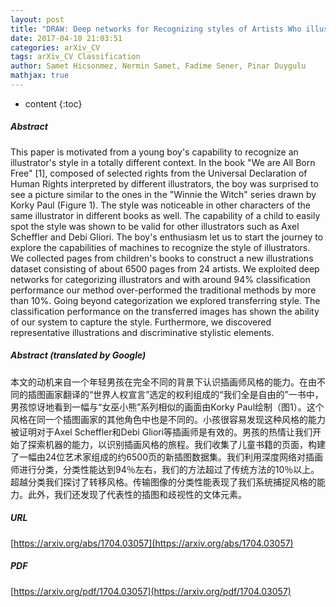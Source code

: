 ```yaml
---
layout: post
title: "DRAW: Deep networks for Recognizing styles of Artists Who illustrate children's books"
date: 2017-04-10 21:03:51
categories: arXiv_CV
tags: arXiv_CV Classification
author: Samet Hicsonmez, Nermin Samet, Fadime Sener, Pinar Duygulu
mathjax: true
---
```


* content
{:toc}

##### Abstract
This paper is motivated from a young boy's capability to recognize an illustrator's style in a totally different context. In the book "We are All Born Free" [1], composed of selected rights from the Universal Declaration of Human Rights interpreted by different illustrators, the boy was surprised to see a picture similar to the ones in the "Winnie the Witch" series drawn by Korky Paul (Figure 1). The style was noticeable in other characters of the same illustrator in different books as well. The capability of a child to easily spot the style was shown to be valid for other illustrators such as Axel Scheffler and Debi Gliori. The boy's enthusiasm let us to start the journey to explore the capabilities of machines to recognize the style of illustrators. We collected pages from children's books to construct a new illustrations dataset consisting of about 6500 pages from 24 artists. We exploited deep networks for categorizing illustrators and with around 94% classification performance our method over-performed the traditional methods by more than 10%. Going beyond categorization we explored transferring style. The classification performance on the transferred images has shown the ability of our system to capture the style. Furthermore, we discovered representative illustrations and discriminative stylistic elements.

##### Abstract (translated by Google)
本文的动机来自一个年轻男孩在完全不同的背景下认识插画师风格的能力。在由不同的插图画家翻译的“世界人权宣言”选定的权利组成的“我们全是自由的”一书中，男孩惊讶地看到一幅与“女巫小熊”系列相似的画面由Korky Paul绘制（图1）。这个风格在同一个插图画家的其他角色中也是不同的。小孩很容易发现这种风格的能力被证明对于Axel Scheffler和Debi Gliori等插画师是有效的。男孩的热情让我们开始了探索机器的能力，以识别插画风格的旅程。我们收集了儿童书籍的页面，构建了一幅由24位艺术家组成的约6500页的新插图数据集。我们利用深度网络对插画师进行分类，分类性能达到94％左右，我们的方法超过了传统方法的10％以上。超越分类我们探讨了转移风格。传输图像的分类性能表现了我们系统捕捉风格的能力。此外，我们还发现了代表性的插图和歧视性的文体元素。

##### URL
[https://arxiv.org/abs/1704.03057](https://arxiv.org/abs/1704.03057)

##### PDF
[https://arxiv.org/pdf/1704.03057](https://arxiv.org/pdf/1704.03057)

